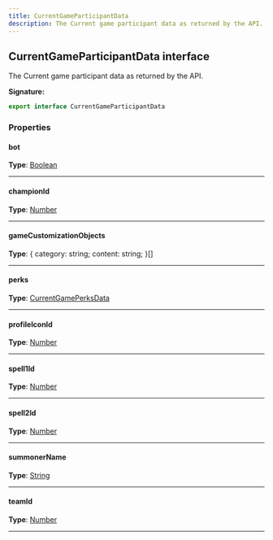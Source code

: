 ```yaml
---
title: CurrentGameParticipantData
description: The Current game participant data as returned by the API.
---
```


## CurrentGameParticipantData interface

The Current game participant data as returned by the API.

**Signature:**

```ts
export interface CurrentGameParticipantData 
```

### Properties

#### bot



**Type**: [Boolean](https://developer.mozilla.org/en-US/docs/Web/JavaScript/Reference/Global_Objects/Boolean)

---

#### championId



**Type**: [Number](https://developer.mozilla.org/en-US/docs/Web/JavaScript/Reference/Global_Objects/Number)

---

#### gameCustomizationObjects



**Type**: {         category: string;         content: string;     }[]

---

#### perks



**Type**: [CurrentGamePerksData](/api/currentgameperksdata)

---

#### profileIconId



**Type**: [Number](https://developer.mozilla.org/en-US/docs/Web/JavaScript/Reference/Global_Objects/Number)

---

#### spell1Id



**Type**: [Number](https://developer.mozilla.org/en-US/docs/Web/JavaScript/Reference/Global_Objects/Number)

---

#### spell2Id



**Type**: [Number](https://developer.mozilla.org/en-US/docs/Web/JavaScript/Reference/Global_Objects/Number)

---

#### summonerName



**Type**: [String](https://developer.mozilla.org/en-US/docs/Web/JavaScript/Reference/Global_Objects/String)

---

#### teamId



**Type**: [Number](https://developer.mozilla.org/en-US/docs/Web/JavaScript/Reference/Global_Objects/Number)

---

